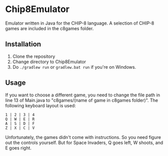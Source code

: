 # Chip8Emulator
Emulator written in Java for the CHIP-8 language. A selection of CHIP-8 games are included in the c8games folder.
## Installation
1. Clone the repository
2. Change directory to Chip8Emulator
3. Do `./gradlew run` or `gradlew.bat run` if you're on Windows. 
## Usage
If you want to choose a different game, you need to change the file path in line 13 of Main.java to "c8games/(name of game in c8games folder)". The following keyboard layout is used:
```
1 | 2 | 3 | 4
Q | W | E | R
A | S | D | F
Z | X | C | V
```
Unfortunately, the games didn't come with instructions. So you need figure out the controls yourself. But for Space Invaders, Q goes left, W shoots, and E goes right.
